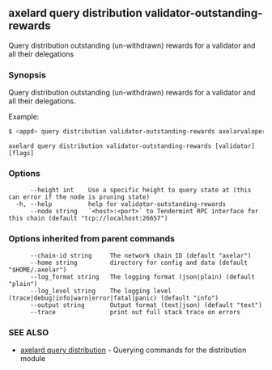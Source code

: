 ## axelard query distribution validator-outstanding-rewards

Query distribution outstanding (un-withdrawn) rewards for a validator and all their delegations

### Synopsis

Query distribution outstanding (un-withdrawn) rewards for a validator and all their delegations.

Example:

```bash
$ <appd> query distribution validator-outstanding-rewards axelarvaloper1lwjmdnks33xwnmfayc64ycprww49n33mtm92ne
```

```
axelard query distribution validator-outstanding-rewards [validator] [flags]
```

### Options

```
      --height int    Use a specific height to query state at (this can error if the node is pruning state)
  -h, --help          help for validator-outstanding-rewards
      --node string   `<host>:<port>` to Tendermint RPC interface for this chain (default "tcp://localhost:26657")
```

### Options inherited from parent commands

```
      --chain-id string     The network chain ID (default "axelar")
      --home string         directory for config and data (default "$HOME/.axelar")
      --log_format string   The logging format (json|plain) (default "plain")
      --log_level string    The logging level (trace|debug|info|warn|error|fatal|panic) (default "info")
      --output string       Output format (text|json) (default "text")
      --trace               print out full stack trace on errors
```

### SEE ALSO

- [axelard query distribution](/cli-docs/v0_31_0/axelard_query_distribution) - Querying commands for the distribution module
